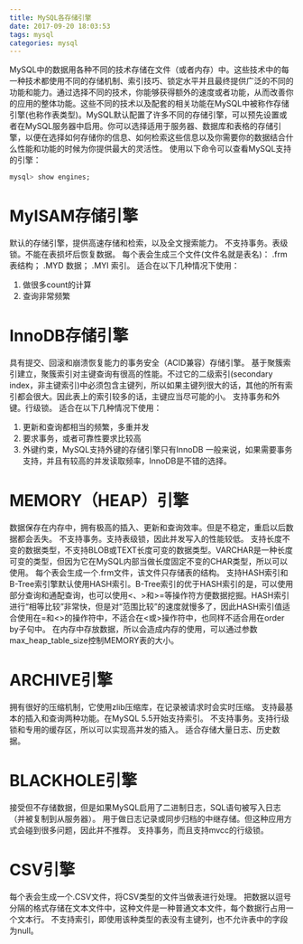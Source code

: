 ```yaml
---
title: MySQL各存储引擎
date: 2017-09-20 18:03:53
tags: mysql
categories: mysql
---
```

MySQL中的数据用各种不同的技术存储在文件（或者内存）中。这些技术中的每一种技术都使用不同的存储机制、索引技巧、锁定水平并且最终提供广泛的不同的功能和能力。通过选择不同的技术，你能够获得额外的速度或者功能，从而改善你的应用的整体功能。这些不同的技术以及配套的相关功能在MySQL中被称作存储引擎(也称作表类型)。MySQL默认配置了许多不同的存储引擎，可以预先设置或者在MySQL服务器中启用。你可以选择适用于服务器、数据库和表格的存储引擎，以便在选择如何存储你的信息、如何检索这些信息以及你需要你的数据结合什么性能和功能的时候为你提供最大的灵活性。
使用以下命令可以查看MySQL支持的引擎：
````sql
mysql> show engines;
````
<!-- more -->

# MyISAM存储引擎
默认的存储引擎，提供高速存储和检索，以及全文搜索能力。
不支持事务。表级锁。不能在表损坏后恢复数据。
每个表会生成三个文件(文件名就是表名)：
.frm 表结构；
.MYD 数据；
.MYI 索引。
适合在以下几种情况下使用：
1. 做很多count的计算
2. 查询非常频繁

# InnoDB存储引擎
具有提交、回滚和崩溃恢复能力的事务安全（ACID兼容）存储引擎。
基于聚簇索引建立，聚簇索引对主键查询有很高的性能。不过它的二级索引(secondary index，非主键索引)中必须包含主键列，所以如果主键列很大的话，其他的所有索引都会很大。因此表上的索引较多的话，主键应当尽可能的小。
支持事务和外键。行级锁。
适合在以下几种情况下使用：
1. 更新和查询都相当的频繁，多重并发
2. 要求事务，或者可靠性要求比较高
3. 外键约束，MySQL支持外键的存储引擎只有InnoDB
一般来说，如果需要事务支持，并且有较高的并发读取频率，InnoDB是不错的选择。

# MEMORY（HEAP）引擎
数据保存在内存中，拥有极高的插入、更新和查询效率。但是不稳定，重启以后数据都会丢失。
不支持事务。支持表级锁，因此并发写入的性能较低。
支持长度不变的数据类型，不支持BLOB或TEXT长度可变的数据类型。VARCHAR是一种长度可变的类型，但因为它在MySQL内部当做长度固定不变的CHAR类型，所以可以使用。
每个表会生成一个.frm文件，该文件只存储表的结构。
支持HASH索引和B-Tree索引擎默认使用HASH索引。B-Tree索引的优于HASH索引的是，可以使用部分查询和通配查询，也可以使用<、>和>=等操作符方便数据挖掘。HASH索引进行“相等比较”非常快，但是对“范围比较”的速度就慢多了，因此HASH索引值适合使用在=和<>的操作符中，不适合在<或>操作符中，也同样不适合用在order by子句中。
在内存中存放数据，所以会造成内存的使用，可以通过参数max\_heap\_table\_size控制MEMORY表的大小。

# ARCHIVE引擎
拥有很好的压缩机制，它使用zlib压缩库，在记录被请求时会实时压缩。
支持最基本的插入和查询两种功能。在MySQL 5.5开始支持索引。
不支持事务。支持行级锁和专用的缓存区，所以可以实现高并发的插入。
适合存储大量日志、历史数据。

# BLACKHOLE引擎
接受但不存储数据，但是如果MySQL启用了二进制日志，SQL语句被写入日志（并被复制到从服务器）。
用于做日志记录或同步归档的中继存储。但这种应用方式会碰到很多问题，因此并不推荐。
支持事务，而且支持mvcc的行级锁。

# CSV引擎
每个表会生成一个.CSV文件，将CSV类型的文件当做表进行处理。
把数据以逗号分隔的格式存储在文本文件中，这种文件是一种普通文本文件，每个数据行占用一个文本行。
不支持索引，即使用该种类型的表没有主键列，也不允许表中的字段为null。